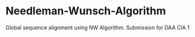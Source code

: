 # Needleman-Wunsch-Algorithm
Global sequence alignment using NW Algorithm. Submission for DAA CIA 1
